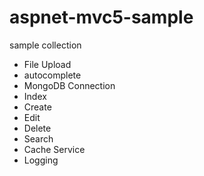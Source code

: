 # aspnet-mvc5-sample
sample collection

- File Upload
- autocomplete
- MongoDB Connection
 - Index
 - Create
 - Edit
 - Delete
 - Search
- Cache Service
- Logging

